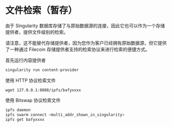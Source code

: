 # 文件检索（暂存）

由于 Singularity 数据库存储了与原始数据源的连接，因此它也可以作为一个存储提供者，提供文件级别的检索。

请注意，这不能替代存储提供者，因为您作为客户已经拥有原始数据源，但它提供了一种通过 Filecoin 存储提供者支持的检索协议来进行检索的便捷方式。

首先运行内容提供者

```sh
singularity run content-provider
```

使用 HTTP 协议检索文件

```
wget 127.0.0.1:8088/ipfs/bafyxxxx
```

使用 Bitswap 协议检索文件

```sh
ipfs daemon
ipfs swarm connect <multi_addr_shown_in_singularity>
ipfs get bafyxxxx
```
